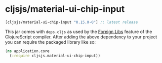 # cljsjs/material-ui-chip-input

[](dependency)
```clojure
[cljsjs/material-ui-chip-input "0.15.0-0"] ;; latest release
```
[](/dependency)

This jar comes with `deps.cljs` as used by the [Foreign Libs][flibs] feature
of the ClojureScript compiler. After adding the above dependency to your project
you can require the packaged library like so:

```clojure
(ns application.core
  (:require cljsjs.material-ui-chip-input))
```

[flibs]: https://github.com/clojure/clojurescript/wiki/Packaging-Foreign-Dependencies
